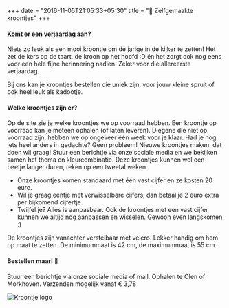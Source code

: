 +++
date = "2016-11-05T21:05:33+05:30"
title = "👑 Zelfgemaakte kroontjes"
+++


#### Komt er een verjaardag aan?

Niets zo leuk als een mooi kroontje om de jarige in de kijker te zetten! Het zet de kers op de taart, de kroon op het hoofd :D én het zorgt ook nog eens voor een hele fijne herinnering nadien. Zeker voor die allereerste verjaardag.

Bij ons kan je kroontjes bestellen die uniek zijn, voor jouw kleine spruit of ook heel leuk als kadootje.



#### Welke kroontjes zijn er?

Op de site zie je welke kroontjes we op voorraad hebben. Een kroontje op voorraad kan je meteen ophalen (of laten leveren). Diegene die niet op voorraad zijn, hebben we op ongeveer één week voor je klaar. Had je nog iets heel anders in gedachte? Geen probleem! Nieuwe kroontjes maken, dat doen wij graag! Stuur een berichtje via onze sociale media en we bekijken samen het thema en kleurcombinatie. Deze kroontjes kunnen wel een beetje langer duren, reken op een tweetal weken.

* Onze kroontjes komen standaard met één vast cijfer en ze kosten 20 euro.
* Wil je graag eentje met verwisselbare cijfers, dan betaal je 2 euro extra per bijkomend cijfertje.
* Twijfel je? Alles is aanpasbaar. Ook de kroontjes met een vast cijfer kunnen we altijd nog aanpassen en wisselen. Gewoon even langskomen :)

De kroontjes zijn vanachter verstelbaar met velcro. Lekker handig om hem op maat te zetten. De minimummaat is 42 cm, de maximummaat is 55 cm.



#### Bestellen maar! 🥳

Stuur een berichtje via onze sociale media of mail.
Ophalen te Olen of Morkhoven.
Verzenden mogelijk vanaf € 3,78

![Kroontje logo][1]


[1]: /img/kroontjes_paars.jpg